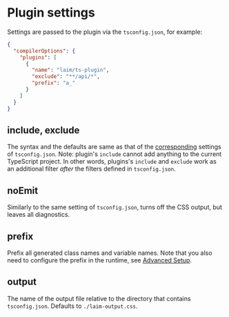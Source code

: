 # Plugin settings

Settings are passed to the plugin via the `tsconfig.json`, for example:

```json
{
  "compilerOptions": {
    "plugins": [
      {
        "name": "laim/ts-plugin",
        "exclude": "**/api/*",
        "prefix": "a_"
      }
    ]
  }
}
```

## include, exclude

The syntax and the defaults are same as that of the [corresponding](https://www.typescriptlang.org/tsconfig/#include) settings of `tsconfig.json`. Note: plugin's `include` cannot add anything to the current TypeScript project. In other words, plugins's `include` and `exclude` work as an additional filter *after* the filters defined in `tsconfig.json`.

## noEmit

Similarly to the same setting of `tsconfig.json`, turns off the CSS output, but leaves all diagnostics.

## prefix

Prefix all generated class names and variable names. Note that you also need to configure the prefix in the runtime, see [Advanced Setup](./AdvancedSetup.md).

## output

The name of the output file relative to the directory that contains `tsconfig.json`. Defaults to `./laim-output.css`.
